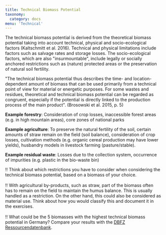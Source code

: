 ```yaml
---
title: Technical Biomass Potential
taxonomy: 
  category: docs
menu: 'Technical'
---
```


The technical biomass potential is derived from the theoretical biomass potential taking into account technical, physical and socio-ecological factors (Kaltschmitt et al. 2016). Technical and physical limitations include factors such as salvage rates and storage losses. The socio-ecological factors, which are also "insurmountable", include legally or socially anchored restrictions such as (nature) protected areas or the preservation of natural soil fertility. 

"The technical biomass potential thus describes the time- and location-dependent amount of biomass that can be used primarily from a technical point of view for material or energetic purposes. For some wastes and residues, theoretical and technical biomass potential can be regarded as congruent, especially if the potential is directly linked to the production process of the main product". (Brosowski et al. 2015, p. 5) 

**Example forestry**: Consideration of crop losses, inaccessible forest areas (e.g. in high mountain areas), core zones of national parks

**Example agriculture**: To preserve the natural fertility of the soil, certain amounts of straw remain on the field (soil balance), consideration of crop losses, cultivation methods (e.g. organic cereal production may have lower yields), husbandry models in livestock farming (pasture/stable).

**Example residual waste**: Losses due to the collection system, occurrence of impurities (e.g. plastic in the bio-waste bin)

!! Think about which restrictions you have to consider when considering the technical biomass potential, based on a biomass of your choice. <br> <br>
!! With agricultural by-products, such as straw, part of the biomass often has to remain on the field to maintain the humus balance. This is usually handled as a restriction. On the other hand, this could also be considered as material use. Think about how you would classify this and document it in the exercises. <br> <br>
!! What could be the 5 biomasses with the highest technical biomass potential in Germany? Compare your results with the [DBFZ Ressourcendatenbank](http://webapp.dbfz.de/resources). 
